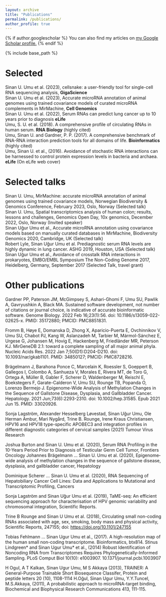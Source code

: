 ```yaml
---
layout: archive
title: "Publications"
permalink: /publications/
author_profile: true
---
```


{% if author.googlescholar %}
  You can also find my articles on <u><a href="{{author.googlescholar}}">my Google Scholar profile</a>.</u>
{% endif %}

{% include base_path %}

Selected
======

Sinan U. Umu et al. (2023), cellsnake: a user-friendly tool for single-cell RNA sequencing analysis,  __GigaScience__  
Sinan U. Umu et al. (2023), Accurate microRNA annotation of animal genomes using trained covariance models of curated microRNA complements in MirMachine, __Cell Genomics__  
Sinan U. Umu et al. (2022), Serum RNAs can predict lung cancer up to 10 years prior to diagnosis __eLife__  
Umu, S. U. et al.  (2018). A comprehensive profile of circulating RNAs in human serum. __RNA Biology__ (highly cited)  
Umu, Sinan U. and Gardner, P. P. (2017). A comprehensive benchmark of RNA-RNA interaction prediction tools for all domains of life. __Bioinformatics__ (highly cited)  
Umu, Sinan U. et al., (2016). Avoidance of stochastic RNA interactions can be harnessed to control protein expression levels in bacteria and archaea. __eLife__ (On eLife web cover)  

Selected talks
=======
Sinan U. Umu, MirMachine: accurate microRNA annotation of animal genomes using trained covariance models, Norwegian Biodiversity & Genomics Conference, February 2023, Oslo, Norway (Selected talk)  
Sinan U. Umu, Spatial transcriptomics analysis of human colon; results, lessons and challenges, Genomics Open Day, 10x genomics, December 2022, Oslo, Norway (Invited speaker)  
Sinan Uğur Umu et al., Accurate microRNA annotation using covariance models based on manually curated databases in MirMachine, Biodiversity Genomics 2020, Cambridge, UK (Selected talk)  
Robert Lyle, Sinan Uğur Umu et al. Prediagnostic serum RNA levels are highly dynamic in lung cancer. ASHG 2019, Houston, USA  (Selected talk)  
Sinan Uğur Umu et al., Avoidance of crosstalk RNA interactions in prokaryotes, EMBO/EMBL Symposium The Non-Coding Genome 2017, Heidelberg, Germany, September 2017 (Selected Talk, travel grant)  

Other publications
======
Gardner PP, Paterson JM, McGimpsey S, Ashari-Ghomi F, Umu SU, Pawlik A, Gavryushkin A, Black MA. Sustained software development, not number of citations or journal choice, is indicative of accurate bioinformatic software. Genome Biology. 2022 Feb 16;23(1):56. doi: 10.1186/s13059-022-02625-x. PMID: 35172880; PMCID: PMC8851831.

Fromm B, Høye E, Domanska D, Zhong X, Aparicio-Puerta E, Ovchinnikov V, Umu SU, Chabot PJ, Kang W, Aslanzadeh M, Tarbier M, Mármol-Sánchez E, Urgese G, Johansen M, Hovig E, Hackenberg M, Friedländer MR, Peterson KJ. MirGeneDB 2.1: toward a complete sampling of all major animal phyla. Nucleic Acids Res. 2022 Jan 7;50(D1):D204-D210. doi: 10.1093/nar/gkab1101. PMID: 34850127; PMCID: PMC8728216.

Brägelmann J, Barahona Ponce C, Marcelain K, Roessler S, Goeppert B, Gallegos I, Colombo A, Sanhueza V, Morales E, Rivera MT, de Toro G, Ortega A, Müller B, Gabler F, Scherer D, Waldenberger M, Reischl E, Boekstegers F, Garate-Calderon V, Umu SU, Rounge TB, Popanda O, Lorenzo Bermejo J. Epigenome-Wide Analysis of Methylation Changes in the Sequence of Gallstone Disease, Dysplasia, and Gallbladder Cancer. Hepatology. 2021 Jun;73(6):2293-2310. doi: 10.1002/hep.31585. Epub 2021 Jun 15. PMID: 33020926.

Sonja Lagström, Alexander Hesselberg Løvestad, Sinan Uğur Umu, Ole Herman Ambur, Mari Nygård, Trine B. Rounge, Irene Kraus Christiansen, HPV16 and HPV18 type-specific APOBEC3 and integration profiles in different diagnostic categories of cervical samples (2021) Tumour Virus Research

Joshua Burton and Sinan U. Umu et al. (2020), Serum RNA Profiling in the 10-Years Period Prior to Diagnosis of Testicular Germ Cell Tumor, Frontiers Oncology
Johannes Brägelmann … Sinan U. Umu et al. (2020), Epigenome‐wide analysis of methylation changes in the sequence of gallstone disease, dysplasia, and gallbladder cancer, Hepatology

Dominique Scherer … Sinan U. Umu et al. (2020), RNA Sequencing of Hepatobiliary Cancer Cell Lines: Data and Applications to Mutational and Transcriptomic Profiling, Cancers

Sonja Lagström and Sinan Uğur Umu et al. (2019), TaME-seq: An efficient sequencing approach for characterisation of HPV genomic variability and chromosomal integration, Scientific Reports.

Trine B Rounge and Sinan U Umu et al. (2018), Circulating small non-coding RNAs associated with age, sex, smoking, body mass and physical activity, Scientific Reports, 247155; doi: https://doi.org/10.1101/247155

Tobias Fehlmann … Sinan Ugur Umu et al., (2017). A high-resolution map of the human small non-coding transcriptome. Bioinformatics, btx814.
Stinus Lindgreen* and Sinan Ugur Umu* et al., (2014) Robust Identification of Noncoding RNA from Transcriptomes Requires Phylogenetically-Informed Sampling. PLoS Comput Biol 10(10): e1003907. 10.1371/journal.pcbi.1003907

H Ogul, A T Kalkan, Sinan Ugur Umu, M S Akkaya (2013), TRAINER: A General-Purpose Trainable Short Biosequence Classifer, Protein and peptide letters 20 (10), 1108-1114
H.Oğul, Sinan Ugur Umu, Y.Y.Tuncel, M.S.Akkaya, (2011), A probabilistic approach to microRNA-target binding, Biochemical and Biophysical Research Communications 413, 111-115.
